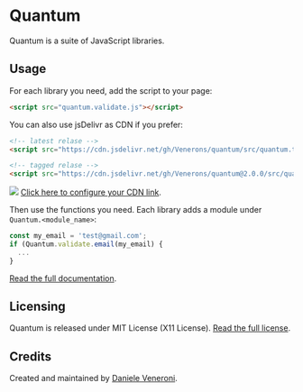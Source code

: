 # Quantum

Quantum is a suite of JavaScript libraries.

## Usage

For each library you need, add the script to your page:

```html
<script src="quantum.validate.js"></script>
```

You can also use jsDelivr as CDN if you prefer:

```html
<!-- latest relase -->
<script src="https://cdn.jsdelivr.net/gh/Venerons/quantum/src/quantum.table.min.js"></script>

<!-- tagged relase -->
<script src="https://cdn.jsdelivr.net/gh/Venerons/quantum@2.0.0/src/quantum.table.min.js"></script>
```

[![](https://data.jsdelivr.com/v1/package/gh/Venerons/quantum/badge)](https://www.jsdelivr.com/package/gh/Venerons/quantum) [Click here to configure your CDN link](https://www.jsdelivr.com/package/gh/Venerons/quantum?path=src).

Then use the functions you need. Each library adds a module under `Quantum.<module_name>`:

```js
const my_email = 'test@gmail.com';
if (Quantum.validate.email(my_email) {
  ...
}
```

[Read the full documentation](docs.md). 

## Licensing

Quantum is released under MIT License (X11 License). [Read the full license](LICENSE.md). 

## Credits

Created and maintained by [Daniele Veneroni](https://venerons.github.io).
